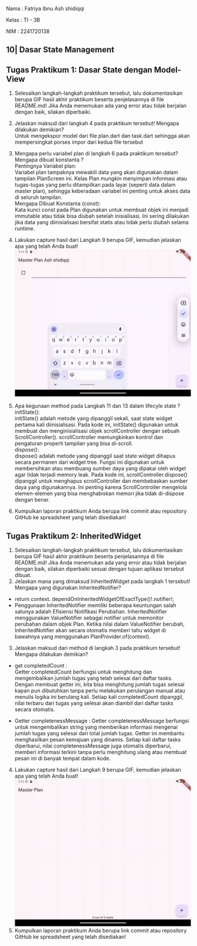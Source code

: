 Nama    : Fatriya Ibnu Ash shidiqqi

Kelas   : TI - 3B

NIM     : 2241720138

## 10| Dasar State Management

##  Tugas Praktikum 1: Dasar State dengan Model-View
1. Selesaikan langkah-langkah praktikum tersebut, lalu dokumentasikan berupa GIF hasil akhir praktikum beserta penjelasannya di file README.md! Jika Anda menemukan ada yang error atau tidak berjalan dengan baik, silakan diperbaiki. <br>
2. Jelaskan maksud dari langkah 4 pada praktikum tersebut! Mengapa dilakukan demikian? <br>
Untuk mengekspor model dari file plan.dart dan task.dart sehingga akan mempersingkat porses impor dari kedua file tersebut
3. Mengapa perlu variabel plan di langkah 6 pada praktikum tersebut? Mengapa dibuat konstanta ? <br>
Pentingnya Variabel plan: <br>
Variabel plan tampaknya mewakili data yang akan digunakan dalam tampilan PlanScreen ini. Kelas Plan mungkin menyimpan informasi atau tugas-tugas yang perlu ditampilkan pada layar (seperti data dalam master plan), sehingga keberadaan variabel ini penting untuk akses data di seluruh tampilan. <br>
Mengapa Dibuat Konstanta (const): <br>
Kata kunci const pada Plan digunakan untuk membuat objek ini menjadi immutable atau tidak bisa diubah setelah inisialisasi. Ini sering dilakukan jika data yang diinisialisasi bersifat statis atau tidak perlu diubah selama runtime.

4. Lakukan capture hasil dari Langkah 9 berupa GIF, kemudian jelaskan apa yang telah Anda buat!<br>
![alt text](assets/prak1.gif)
5. Apa kegunaan method pada Langkah 11 dan 13 dalam lifecyle state ?<br>
initState(): <br>
initState() adalah metode yang dipanggil sekali, saat state widget pertama kali diinisialisasi. Pada kode ini, initState() digunakan untuk membuat dan menginisialisasi objek scrollController dengan sebuah ScrollController(). scrollController memungkinkan kontrol dan pengaturan properti tampilan yang bisa di-scroll. <br>
dispose(): <br>
dispose() adalah metode yang dipanggil saat state widget dihapus secara permanen dari widget tree. Fungsi ini digunakan untuk membersihkan atau membuang sumber daya yang dipakai oleh widget agar tidak terjadi memory leak. Pada kode ini, scrollController.dispose() dipanggil untuk menghapus scrollController dan membebaskan sumber daya yang digunakannya. Ini penting karena ScrollController mengelola elemen-elemen yang bisa menghabiskan memori jika tidak di-dispose dengan benar.

6. Kumpulkan laporan praktikum Anda berupa link commit atau repository GitHub ke spreadsheet yang telah disediakan!<br>

##  Tugas Praktikum 2: InheritedWidget
1. Selesaikan langkah-langkah praktikum tersebut, lalu dokumentasikan berupa GIF hasil akhir praktikum beserta penjelasannya di file README.md! Jika Anda menemukan ada yang error atau tidak berjalan dengan baik, silakan diperbaiki sesuai dengan tujuan aplikasi tersebut dibuat. <br>
2. Jelaskan mana yang dimaksud InheritedWidget pada langkah 1 tersebut! Mengapa yang digunakan InheritedNotifier? <br>
- return context.
    dependOnInheritedWidgetOfExactType<PlanProvider>()!.notifier!; <br>
- Penggunaan InheritedNotifier memiliki beberapa keuntungan salah satunya adalah Efisiensi Notifikasi Perubahan. InheritedNotifier menggunakan ValueNotifier sebagai notifier untuk memonitor perubahan dalam objek Plan. Ketika nilai dalam ValueNotifier berubah, InheritedNotifier akan secara otomatis memberi tahu widget di bawahnya yang menggunakan PlanProvider.of(context).

3. Jelaskan maksud dari method di langkah 3 pada praktikum tersebut! Mengapa dilakukan demikian? <br>
- get completedCount :  <br>
 Getter completedCount berfungsi untuk menghitung dan mengembalikan jumlah tugas yang telah selesai dari daftar tasks. Dengan membuat getter ini, kita bisa menghitung jumlah tugas selesai kapan pun dibutuhkan tanpa perlu melakukan perulangan manual atau menulis logika ini berulang kali. Setiap kali completedCount dipanggil, nilai terbaru dari tugas yang selesai akan diambil dari daftar tasks secara otomatis. <br>

- Getter completenessMessage :
Getter completenessMessage berfungsi untuk mengembalikan string yang memberikan informasi mengenai jumlah tugas yang selesai dari total jumlah tugas. Getter ini membantu menghasilkan pesan kemajuan yang dinamis. Setiap kali daftar tasks diperbarui, nilai completenessMessage juga otomatis diperbarui, memberi informasi terkini tanpa perlu menghitung ulang atau membuat pesan ini di banyak tempat dalam kode. <br>


4. Lakukan capture hasil dari Langkah 9 berupa GIF, kemudian jelaskan apa yang telah Anda buat! <br>
![alt text](assets/prak2.gif)
5. Kumpulkan laporan praktikum Anda berupa link commit atau repository GitHub ke spreadsheet yang telah disediakan! <br>